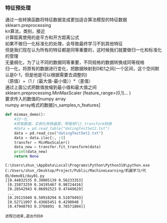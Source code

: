 ### 特征预处理
通过一些转换函数将特征数据变成更加适合算法模型的特征数据  
sklearn.preprocessing  
kn算法，类别，接近  
计算距离使用的是平方和开方距离公式  
如果不做归一化标准化的处理，会导致最终学习不到其他特征  
但是我们现在认为所有的特征都是同等重要的，这时候我们就要做归一化和标准化的管理  
无量纲化，为了让不同的数据同等重要，不同规格的数据转换成同等规格  
归一化，将原有的数据进行变化，把数据映射到0和1之间(一个区间，这个空间默认是0-1，但是他是可以根据需要去调整的)  
（原值）+（1 /（最大值-最小值））*（差值）  
通过上面公式把数值放缩到最小值和最大值之间  
sklearn.preprocessing.MinMaxScaler (feature_range=(0,1)… )  
要求传入的数值的numpy array  
numpy array格式的数据\[n_samples,n_features\]  
```python
def minmax_demo():
    #归一化
    #获取数据，实例化转换器类，带哦用fit_transform转换
    #data = pd.read_table("datingTestSet2.txt")
    data = pd.read_csv("datingTestSet2.txt")
    data = data.iloc[:, :3]
    transfer = MinMaxScaler()
    data_new = transfer.fit_transform(data)
    print(data_new)
    return None

```

```
C:\Users\shun_\AppData\Local\Programs\Python\Python310\python.exe C:/Users/shun_/Desktop/Project/Public/MachineLearning/机器学习/代码/demo01/day01.py
[[0.44832535 0.39805139 0.56233353]
 [0.15873259 0.34195467 0.98724416]
 [0.28542943 0.06892523 0.47449629]
 ...
 [0.29115949 0.50910294 0.51079493]
 [0.52711097 0.43665451 0.4290048 ]
 [0.47940793 0.3768091  0.78571804]]

进程已结束,退出代码0

```


